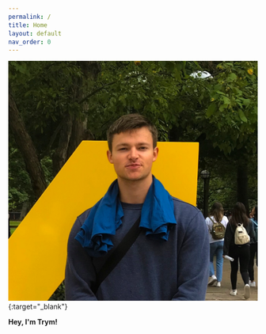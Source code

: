 ```yaml
---
permalink: /
title: Home
layout: default
nav_order: 0
---
```


![Image](/assets/images/trym.png){:target="_blank"}


**Hey, I'm Trym!**
